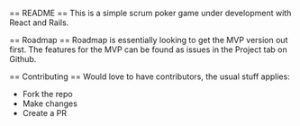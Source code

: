 == README ==
This is a simple scrum poker game under development with React and Rails.

== Roadmap ==
Roadmap is essentially looking to get the MVP version out first.
The features for the MVP can be found as issues in the Project tab on Github.

== Contributing ==
Would love to have contributors, the usual stuff applies:
* Fork the repo
* Make changes
* Create a PR

